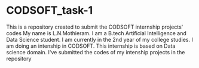 # CODSOFT_task-1
This is a repository created to submit the CODSOFT internship projects' codes My name is L.N.Mothieram. I am a B.tech Artificial Intelligence and Data Science student. I am currently in the 2nd year of my college studies. I am doing an intenship in CODSOFT. This internship is based on Data science domain. I've submitted the codes of my intenship projects in the repository

